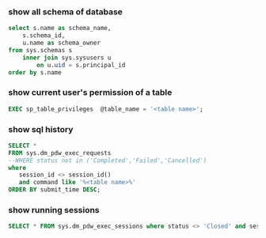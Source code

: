 ### show all schema of database
```SQL
select s.name as schema_name, 
    s.schema_id,
    u.name as schema_owner
from sys.schemas s
    inner join sys.sysusers u
        on u.uid = s.principal_id
order by s.name
```
### show current user's permission of a table
```SQL
EXEC sp_table_privileges  @table_name = '<table name>';
```

### show sql history
```SQL
SELECT *
FROM sys.dm_pdw_exec_requests
--WHERE status not in ('Completed','Failed','Cancelled')
where
   session_id <> session_id()
   and command like '%<table name>%'
ORDER BY submit_time DESC;
```

### show running sessions
```SQL
SELECT * FROM sys.dm_pdw_exec_sessions where status <> 'Closed' and session_id <> session_id();
```
